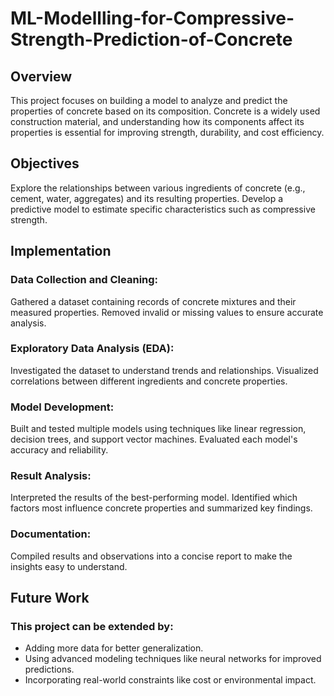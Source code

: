 # ML-Modellling-for-Compressive-Strength-Prediction-of-Concrete
## Overview
This project focuses on building a model to analyze and predict the properties of concrete based on its composition. Concrete is a widely used construction material, and understanding how its components affect its properties is essential for improving strength, durability, and cost efficiency.

## Objectives
Explore the relationships between various ingredients of concrete (e.g., cement, water, aggregates) and its resulting properties.
Develop a predictive model to estimate specific characteristics such as compressive strength.

## Implementation
### Data Collection and Cleaning:
Gathered a dataset containing records of concrete mixtures and their measured properties. Removed invalid or missing values to ensure accurate analysis.

### Exploratory Data Analysis (EDA):
Investigated the dataset to understand trends and relationships. Visualized correlations between different ingredients and concrete properties.

### Model Development:
Built and tested multiple models using techniques like linear regression, decision trees, and support vector machines. Evaluated each model's accuracy and reliability.

### Result Analysis:
Interpreted the results of the best-performing model. Identified which factors most influence concrete properties and summarized key findings.

### Documentation:
Compiled results and observations into a concise report to make the insights easy to understand.

## Future Work
### This project can be extended by:
- Adding more data for better generalization.
- Using advanced modeling techniques like neural networks for improved predictions.
- Incorporating real-world constraints like cost or environmental impact.